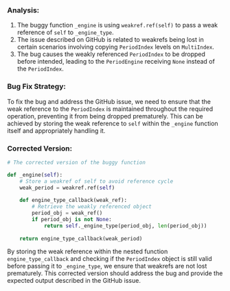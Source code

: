 ### Analysis:
1. The buggy function `_engine` is using `weakref.ref(self)` to pass a weak reference of `self` to `_engine_type`.
2. The issue described on GitHub is related to weakrefs being lost in certain scenarios involving copying `PeriodIndex` levels on `MultiIndex`.
3. The bug causes the weakly referenced `PeriodIndex` to be dropped before intended, leading to the `PeriodEngine` receiving `None` instead of the `PeriodIndex`.

### Bug Fix Strategy:
To fix the bug and address the GitHub issue, we need to ensure that the weak reference to the `PeriodIndex` is maintained throughout the required operation, preventing it from being dropped prematurely. This can be achieved by storing the weak reference to `self` within the `_engine` function itself and appropriately handling it.

### Corrected Version:
```python
# The corrected version of the buggy function

def _engine(self):
    # Store a weakref of self to avoid reference cycle
    weak_period = weakref.ref(self)
    
    def engine_type_callback(weak_ref):
        # Retrieve the weakly referenced object
        period_obj = weak_ref()
        if period_obj is not None:
            return self._engine_type(period_obj, len(period_obj))
    
    return engine_type_callback(weak_period)
```

By storing the weak reference within the nested function `engine_type_callback` and checking if the `PeriodIndex` object is still valid before passing it to `_engine_type`, we ensure that weakrefs are not lost prematurely. This corrected version should address the bug and provide the expected output described in the GitHub issue.